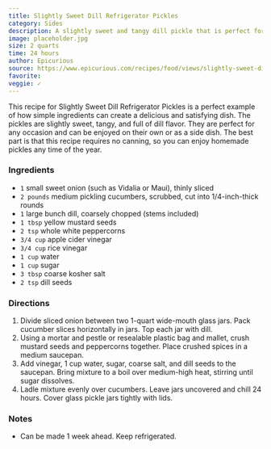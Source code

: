 ```yaml
---
title: Slightly Sweet Dill Refrigerator Pickles
category: Sides
description: A slightly sweet and tangy dill pickle that is perfect for any occasion. This recipe is easy to make and requires no canning.
image: placeholder.jpg
size: 2 quarts
time: 24 hours
author: Epicurious
source: https://www.epicurious.com/recipes/food/views/slightly-sweet-dill-refrigerator-pickles-353891
favorite: 
veggie: ✓
---
```


This recipe for Slightly Sweet Dill Refrigerator Pickles is a perfect example of how simple ingredients can create a delicious and satisfying dish. The pickles are slightly sweet, tangy, and full of dill flavor. They are perfect for any occasion and can be enjoyed on their own or as a side dish. The best part is that this recipe requires no canning, so you can enjoy homemade pickles any time of the year.

### Ingredients

* `1` small sweet onion (such as Vidalia or Maui), thinly sliced
* `2 pounds` medium pickling cucumbers, scrubbed, cut into 1/4-inch-thick rounds
* `1` large bunch dill, coarsely chopped (stems included)
* `1 tbsp` yellow mustard seeds
* `2 tsp` whole white peppercorns
* `3/4 cup` apple cider vinegar
* `3/4 cup` rice vinegar
* `1 cup` water
* `1 cup` sugar
* `3 tbsp` coarse kosher salt
* `2 tsp` dill seeds

### Directions

1. Divide sliced onion between two 1-quart wide-mouth glass jars. Pack cucumber slices horizontally in jars. Top each jar with dill.
2. Using a mortar and pestle or resealable plastic bag and mallet, crush mustard seeds and peppercorns together. Place crushed spices in a medium saucepan.
3. Add vinegar, 1 cup water, sugar, coarse salt, and dill seeds to the saucepan. Bring mixture to a boil over medium-high heat, stirring until sugar dissolves.
4. Ladle mixture evenly over cucumbers. Leave jars uncovered and chill 24 hours. Cover glass pickle jars tightly with lids. 

### Notes

* Can be made 1 week ahead. Keep refrigerated.